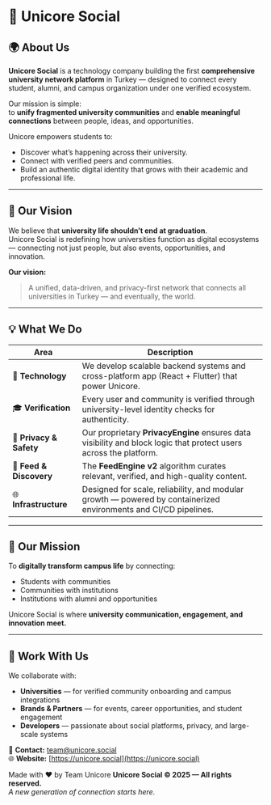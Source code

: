 # 🦄 Unicore Social

## 🌍 About Us

**Unicore Social** is a technology company building the first **comprehensive university network platform** in Turkey — designed to connect every student, alumni, and campus organization under one verified ecosystem.

Our mission is simple:  
to **unify fragmented university communities** and **enable meaningful connections** between people, ideas, and opportunities.

Unicore empowers students to:
- Discover what’s happening across their university.
- Connect with verified peers and communities.
- Build an authentic digital identity that grows with their academic and professional life.

---

## 🚀 Our Vision

We believe that **university life shouldn’t end at graduation**.  
Unicore Social is redefining how universities function as digital ecosystems — connecting not just people, but also events, opportunities, and innovation.

**Our vision:**  
> A unified, data-driven, and privacy-first network that connects all universities in Turkey — and eventually, the world.

---

## 💡 What We Do

| Area | Description |
|------|--------------|
| 🧠 **Technology** | We develop scalable backend systems and cross-platform app (React + Flutter) that power Unicore. |
| 🎓 **Verification** | Every user and community is verified through university-level identity checks for authenticity. |
| 🔐 **Privacy & Safety** | Our proprietary **PrivacyEngine** ensures data visibility and block logic that protect users across the platform. |
| 🔄 **Feed & Discovery** | The **FeedEngine v2** algorithm curates relevant, verified, and high-quality content. |
| 🌐 **Infrastructure** | Designed for scale, reliability, and modular growth — powered by containerized environments and CI/CD pipelines. |

---

## 🧭 Our Mission

To **digitally transform campus life** by connecting:
- Students with communities  
- Communities with institutions  
- Institutions with alumni and opportunities  

Unicore Social is where **university communication, engagement, and innovation meet.**

---

## 🤝 Work With Us

We collaborate with:
- **Universities** — for verified community onboarding and campus integrations  
- **Brands & Partners** — for events, career opportunities, and student engagement  
- **Developers** — passionate about social platforms, privacy, and large-scale systems  

📩 **Contact:** team@unicore.social  
🌐 **Website:** [https://unicore.social](https://unicore.social)

Made with ❤️ by Team Unicore
**Unicore Social © 2025 — All rights reserved.**  
_A new generation of connection starts here._
